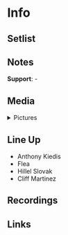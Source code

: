 # Info

## Setlist

## Notes

**Support**: -

## Media 

<details>
  <summary>Pictures</summary>
  <img alt="Clipping" title="Clipping" src="19851118a.jpg" height="200" />
</details>

## Line Up

* Anthony Kiedis
* Flea
* Hillel Slovak
* Cliff Martinez

## Recordings

## Links